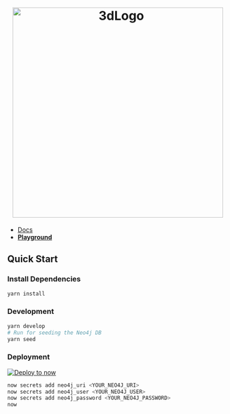 <h1 align="center">
   
<a href="https://docs.gissy.now.sh/">
<img src=".github/Banner.svg" alt="3dLogo" style="width: 50vw;">

</h1>

- [Docs](https://docs.gissy.now.sh/)
- [**Playground**](https://core.gissy.now.sh/graphql)

## Quick Start

### Install Dependencies

   ```sh
   yarn install
   ```

### Development

   ```sh
   yarn develop
   # Run for seeding the Neo4j DB
   yarn seed
   ```

### Deployment

   [![Deploy to now](https://deploy.now.sh/static/button.svg)](https://deploy.now.sh/?repo=https://github.com/social-gissy-network/core&env=NEO4J_USER&env=NEO4J_URI&env=NEO4J_PASSWORD)

   ```sh
   now secrets add neo4j_uri <YOUR_NEO4J_URI>
   now secrets add neo4j_user <YOUR_NEO4J_USER>
   now secrets add neo4j_password <YOUR_NEO4J_PASSWORD>
   now
   ```
